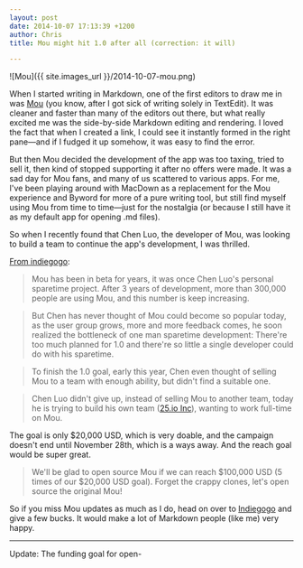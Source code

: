 ```yaml
---
layout: post
date: 2014-10-07 17:13:39 +1200
author: Chris
title: Mou might hit 1.0 after all (correction: it will)

---
```


<!-- excerpt -->

![Mou]({{ site.images_url }}/2014-10-07-mou.png)

When I started writing in Markdown, one of the first editors to draw me in was [Mou](http://blog.iwantmyname.com/2013/10/tools-we-use-mou-for-writing.html) (you know, after I got sick of writing solely in TextEdit). It was cleaner and faster than many of the editors out there, but what really excited me was the side-by-side Markdown editing and rendering. I loved the fact that when I created a link, I could see it instantly formed in the right pane—and if I fudged it up somehow, it was easy to find the error. 

But then Mou decided the development of the app was too taxing, tried to sell it, then kind of stopped supporting it after no offers were made. It was a sad day for Mou fans, and many of us scattered to various apps. For me, I've been playing around with MacDown as a replacement for the Mou experience and Byword for more of a pure writing tool, but still find myself using Mou from time to time—just for the nostalgia (or because I still have it as my default app for opening .md files).

So when I recently found that Chen Luo, the developer of Mou, was looking to build a team to continue the app's development, I was thrilled. 

<!-- /excerpt -->

[From indiegogo](https://www.indiegogo.com/projects/mou-1-0-markdown-editor-on-os-x-for-you):

>Mou has been in beta for years, it was once Chen Luo's personal sparetime project. After 3 years of development, more than 300,000 people are using Mou, and this number is keep increasing.

>But Chen has never thought of Mou could become so popular today, as the user group grows, more and more feedback comes, he soon realized the bottleneck of one man sparetime development: There're too much planned for 1.0 and there're so little a single developer could do with his sparetime.

>To finish the 1.0 goal, early this year, Chen even thought of selling Mou to a team with enough ability, but didn't find a suitable one.

>Chen Luo didn't give up, instead of selling Mou to another team, today he is trying to build his own team ([25.io Inc](http://25.io/)), wanting to work full-time on Mou.

The goal is only $20,000 USD, which is very doable, and the campaign doesn't end until November 28th, which is a ways away. And the reach goal would be super great.

>We'll be glad to open source Mou if we can reach $100,000 USD (5 times of our $20,000 USD goal). Forget the crappy clones, let's open source the original Mou!

So if you miss Mou updates as much as I do, head on over to [Indiegogo](https://www.indiegogo.com/projects/mou-1-0-markdown-editor-on-os-x-for-you) and give a few bucks. It would make a lot of Markdown people (like me) very happy.

***

Update: The funding goal for open-




